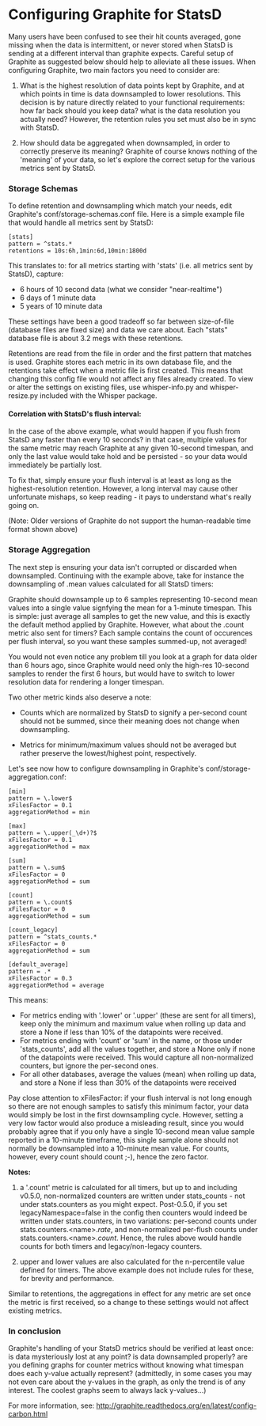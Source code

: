 # Configuring Graphite for StatsD

Many users have been confused to see their hit counts averaged, gone missing when
the data is intermittent, or never stored when StatsD is sending at a different
interval than graphite expects. Careful setup of Graphite as suggested below should help to alleviate all these issues. When configuring Graphite, two main factors you need to consider are:

1. What is the highest resolution of data points kept by Graphite, and at which points in time is data downsampled to lower resolutions. This decision is by nature directly related to your functional requirements: how far back should you keep data? what is the data resolution you actually need? However, the retention rules you set must also be in sync with StatsD.

2. How should data be aggregated when downsampled, in order to correctly preserve its meaning? Graphite of course knows nothing of the 'meaning' of your data, so let's explore the correct setup for the various metrics sent by StatsD.

### Storage Schemas

To define retention and downsampling which match your needs, edit Graphite's conf/storage-schemas.conf file. Here is a simple example file that would handle all metrics sent by StatsD:

    [stats]
    pattern = ^stats.*
    retentions = 10s:6h,1min:6d,10min:1800d

This translates to: for all metrics starting with 'stats' (i.e. all metrics sent by StatsD), capture:

* 6 hours of 10 second data (what we consider "near-realtime")
* 6 days of 1 minute data
* 5 years of 10 minute data

These settings have been a good tradeoff so far between size-of-file (database files are fixed size) and data we care about. Each "stats" database file is about 3.2 megs with these retentions.

Retentions are read from the file in order and the first pattern that matches is used. 
Graphite stores each metric in its own database file, and the retentions take effect when a metric file is first created. This means that changing this config file would not affect any files already created. To view or alter the settings on existing files, use whisper-info.py and whisper-resize.py included with the Whisper package.

#### Correlation with StatsD's flush interval:

In the case of the above example, what would happen if you flush from StatsD any faster than every 10 seconds? in that case, multiple values for the same metric may reach Graphite at any given 10-second timespan, and only the last value would take hold and be persisted - so your data would immediately be partially lost. 

To fix that, simply ensure your flush interval is at least as long as the highest-resolution retention. However, a long interval may cause other unfortunate mishaps, so keep reading - it pays to understand what's really going on.

(Note: Older versions of Graphite do not support the human-readable time format shown above)

### Storage Aggregation

The next step is ensuring your data isn't corrupted or discarded when downsampled. Continuing with the example above, take for instance the downsampling of .mean values calculated for all StatsD timers: 

Graphite should downsample up to 6 samples representing 10-second mean values into a single value signfying the mean for a 1-minute timespan. This is simple: just average all samples to get the new value, and this is exactly the default method applied by Graphite. However, what about the .count metric also sent for timers? Each sample contains the count of occurences per flush interval, so you want these samples summed-up, not averaged! 

You would not even notice any problem till you look at a graph for data older than 6 hours ago, since Graphite would need only the high-res 10-second samples to render the first 6 hours, but would have to switch to lower resolution data for rendering a longer timespan.

Two other metric kinds also deserve a note: 

* Counts which are normalized by StatsD to signify a per-second count should not be summed, since their meaning does not change when downsampling. 

* Metrics for minimum/maximum values should not be averaged but rather preserve the lowest/highest point, respectively.

Let's see now how to configure downsampling in Graphite's conf/storage-aggregation.conf:

    [min]
    pattern = \.lower$
    xFilesFactor = 0.1
    aggregationMethod = min

    [max]
    pattern = \.upper(_\d+)?$
    xFilesFactor = 0.1
    aggregationMethod = max

    [sum]
    pattern = \.sum$
    xFilesFactor = 0
    aggregationMethod = sum

    [count]
    pattern = \.count$
    xFilesFactor = 0
    aggregationMethod = sum

    [count_legacy]
    pattern = ^stats_counts.*
    xFilesFactor = 0
    aggregationMethod = sum

    [default_average]
    pattern = .*
    xFilesFactor = 0.3
    aggregationMethod = average

This means:

* For metrics ending with '.lower' or '.upper' (these are sent for all timers), keep only the minimum and maximum value when rolling up data and store a None if less than 10% of the datapoints were received.
* For metrics ending with 'count' or 'sum' in the name, or those under 'stats_counts', add all the values together, and store a None only if none of the datapoints were received. This would capture all non-normalized counters, but ignore the per-second ones.
* For all other databases, average the values (mean) when rolling up data, and
  store a None if less than 30% of the datapoints were received

Pay close attention to xFilesFactor: if your flush interval is not long enough so there are not enough samples to satisfy this minimum factor, your data would simply be lost in the first downsampling cycle. However, setting a very low factor would also produce a misleading result, since you would probably agree that if you only have a single 10-second mean value sample reported in a 10-minute timeframe, this single sample alone should not normally be downsampled into a 10-minute mean value. For counts, however, every count should count ;-), hence the zero factor.

**Notes:**

1. a '.count' metric is calculated for all timers, but up to and including v0.5.0, non-normalized counters are written under stats_counts - not under stats.counters as you might expect. Post-0.5.0, if you set legacyNamespace=false in the config then counters would indeed be written under stats.counters, in two variations: per-second counts under stats.counters.\<name\>.*rate*, and non-normalized per-flush counts under stats.counters.\<name\>.*count*. Hence, the rules above would handle counts for both timers and legacy/non-legacy counters.

2. upper and lower values are also calculated for the n-percentile value defined for timers. The above example does not include rules for these, for brevity and performance.

Similar to retentions, the aggregations in effect for any metric are set once the metric is first received, so a change to these settings would not affect existing metrics.

### In conclusion

Graphite's handling of your StatsD metrics should be verified at least once: is data mysteriously lost at any point? is data downsampled properly? are you defining graphs for counter metrics without knowing what timespan does each y-value actually represent? (admittedly, in some cases you may not even care about the y-values in the graph, as only the trend is of any interest. The coolest graphs seem to always lack y-values...)

For more information, see: http://graphite.readthedocs.org/en/latest/config-carbon.html
